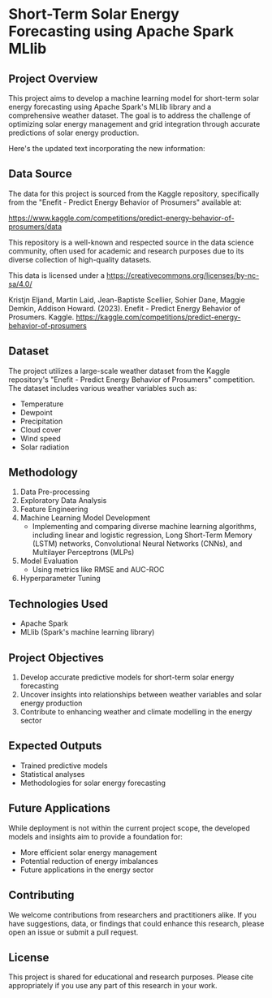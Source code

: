 # Short-Term Solar Energy Forecasting using Apache Spark MLlib

## Project Overview

This project aims to develop a machine learning model for short-term solar energy forecasting using Apache Spark's MLlib library and a comprehensive weather dataset. The goal is to address the challenge of optimizing solar energy management and grid integration through accurate predictions of solar energy production.

Here's the updated text incorporating the new information:

## Data Source

The data for this project is sourced from the Kaggle repository, specifically from the "Enefit - Predict Energy Behavior of Prosumers" available at:

https://www.kaggle.com/competitions/predict-energy-behavior-of-prosumers/data

This repository is a well-known and respected source in the data science community, often used for academic and research purposes due to its diverse collection of high-quality datasets.

This data is licensed under a https://creativecommons.org/licenses/by-nc-sa/4.0/

Kristjn Eljand, Martin Laid, Jean-Baptiste Scellier, Sohier Dane, Maggie Demkin, Addison Howard. (2023). Enefit - Predict Energy Behavior of Prosumers. Kaggle. https://kaggle.com/competitions/predict-energy-behavior-of-prosumers

## Dataset

The project utilizes a large-scale weather dataset from the Kaggle repository's "Enefit - Predict Energy Behavior of Prosumers" competition. The dataset includes various weather variables such as:
- Temperature
- Dewpoint
- Precipitation
- Cloud cover
- Wind speed
- Solar radiation

## Methodology

1. Data Pre-processing
2. Exploratory Data Analysis
3. Feature Engineering
4. Machine Learning Model Development
   - Implementing and comparing diverse machine learning algorithms, including linear and logistic regression, Long Short-Term Memory (LSTM) networks, Convolutional Neural Networks (CNNs), and Multilayer Perceptrons (MLPs)
5. Model Evaluation
   - Using metrics like RMSE and AUC-ROC
6. Hyperparameter Tuning

## Technologies Used

- Apache Spark
- MLlib (Spark's machine learning library)

## Project Objectives

1. Develop accurate predictive models for short-term solar energy forecasting
2. Uncover insights into relationships between weather variables and solar energy production
3. Contribute to enhancing weather and climate modelling in the energy sector

## Expected Outputs

- Trained predictive models
- Statistical analyses
- Methodologies for solar energy forecasting

## Future Applications

While deployment is not within the current project scope, the developed models and insights aim to provide a foundation for:

- More efficient solar energy management
- Potential reduction of energy imbalances
- Future applications in the energy sector

## Contributing

We welcome contributions from researchers and practitioners alike. If you have suggestions, data, or findings that could enhance this research, please open an issue or submit a pull request.

## License

This project is shared for educational and research purposes. Please cite appropriately if you use any part of this research in your work.
